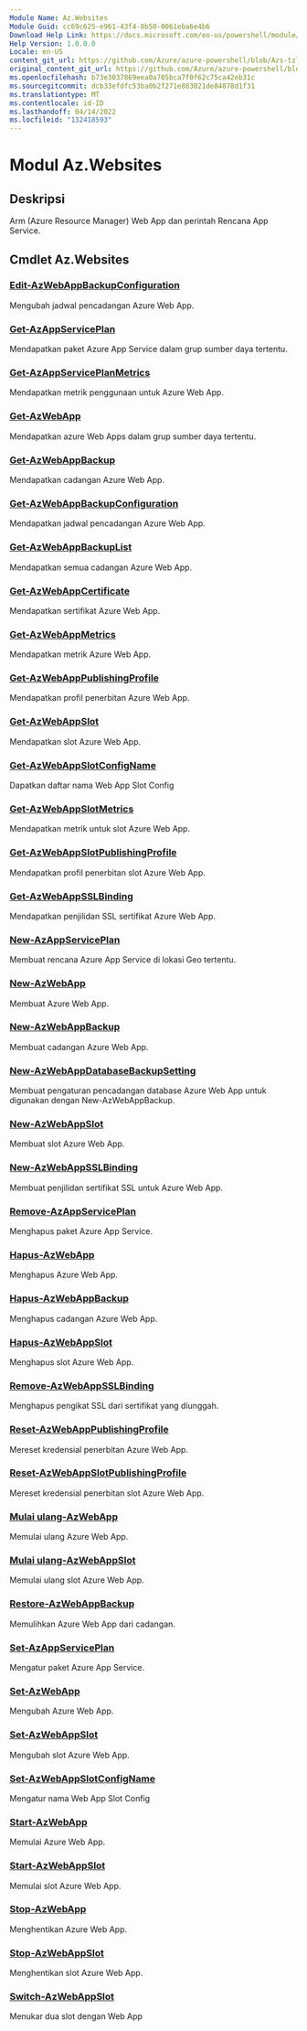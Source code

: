 ```yaml
---
Module Name: Az.Websites
Module Guid: cc69c625-e961-43f4-8b50-0061eba6e4b6
Download Help Link: https://docs.microsoft.com/en-us/powershell/module/Az.websites
Help Version: 1.0.0.0
Locale: en-US
content_git_url: https://github.com/Azure/azure-powershell/blob/Azs-tzl/src/Websites/Websites/help/Az.Websites.md
original_content_git_url: https://github.com/Azure/azure-powershell/blob/Azs-tzl/src/Websites/Websites/help/Az.Websites.md
ms.openlocfilehash: b73e3037869eea0a705bca7f0f62c75ca42eb31c
ms.sourcegitcommit: dcb33efdfc53ba0b2f271e883021de84878d1f31
ms.translationtype: MT
ms.contentlocale: id-ID
ms.lasthandoff: 04/14/2022
ms.locfileid: "132418593"
---
```

# Modul Az.Websites
## Deskripsi
Arm (Azure Resource Manager) Web App dan perintah Rencana App Service.

## Cmdlet Az.Websites
### [Edit-AzWebAppBackupConfiguration](Edit-AzWebAppBackupConfiguration.md)
Mengubah jadwal pencadangan Azure Web App.

### [Get-AzAppServicePlan](Get-AzAppServicePlan.md)
Mendapatkan paket Azure App Service dalam grup sumber daya tertentu.

### [Get-AzAppServicePlanMetrics](Get-AzAppServicePlanMetrics.md)
Mendapatkan metrik penggunaan untuk Azure Web App.

### [Get-AzWebApp](Get-AzWebApp.md)
Mendapatkan azure Web Apps dalam grup sumber daya tertentu.

### [Get-AzWebAppBackup](Get-AzWebAppBackup.md)
Mendapatkan cadangan Azure Web App.

### [Get-AzWebAppBackupConfiguration](Get-AzWebAppBackupConfiguration.md)
Mendapatkan jadwal pencadangan Azure Web App.

### [Get-AzWebAppBackupList](Get-AzWebAppBackupList.md)
Mendapatkan semua cadangan Azure Web App.

### [Get-AzWebAppCertificate](Get-AzWebAppCertificate.md)
Mendapatkan sertifikat Azure Web App.

### [Get-AzWebAppMetrics](Get-AzWebAppMetrics.md)
Mendapatkan metrik Azure Web App.

### [Get-AzWebAppPublishingProfile](Get-AzWebAppPublishingProfile.md)
Mendapatkan profil penerbitan Azure Web App.

### [Get-AzWebAppSlot](Get-AzWebAppSlot.md)
Mendapatkan slot Azure Web App.

### [Get-AzWebAppSlotConfigName](Get-AzWebAppSlotConfigName.md)
Dapatkan daftar nama Web App Slot Config

### [Get-AzWebAppSlotMetrics](Get-AzWebAppSlotMetrics.md)
Mendapatkan metrik untuk slot Azure Web App.

### [Get-AzWebAppSlotPublishingProfile](Get-AzWebAppSlotPublishingProfile.md)
Mendapatkan profil penerbitan slot Azure Web App.

### [Get-AzWebAppSSLBinding](Get-AzWebAppSSLBinding.md)
Mendapatkan penjilidan SSL sertifikat Azure Web App.

### [New-AzAppServicePlan](New-AzAppServicePlan.md)
Membuat rencana Azure App Service di lokasi Geo tertentu.

### [New-AzWebApp](New-AzWebApp.md)
Membuat Azure Web App.

### [New-AzWebAppBackup](New-AzWebAppBackup.md)
Membuat cadangan Azure Web App.

### [New-AzWebAppDatabaseBackupSetting](New-AzWebAppDatabaseBackupSetting.md)
Membuat pengaturan pencadangan database Azure Web App untuk digunakan dengan New-AzWebAppBackup.

### [New-AzWebAppSlot](New-AzWebAppSlot.md)
Membuat slot Azure Web App.

### [New-AzWebAppSSLBinding](New-AzWebAppSSLBinding.md)
Membuat penjilidan sertifikat SSL untuk Azure Web App.

### [Remove-AzAppServicePlan](Remove-AzAppServicePlan.md)
Menghapus paket Azure App Service.

### [Hapus-AzWebApp](Remove-AzWebApp.md)
Menghapus Azure Web App.

### [Hapus-AzWebAppBackup](Remove-AzWebAppBackup.md)
Menghapus cadangan Azure Web App.

### [Hapus-AzWebAppSlot](Remove-AzWebAppSlot.md)
Menghapus slot Azure Web App.

### [Remove-AzWebAppSSLBinding](Remove-AzWebAppSSLBinding.md)
Menghapus pengikat SSL dari sertifikat yang diunggah.

### [Reset-AzWebAppPublishingProfile](Reset-AzWebAppPublishingProfile.md)
Mereset kredensial penerbitan Azure Web App.

### [Reset-AzWebAppSlotPublishingProfile](Reset-AzWebAppSlotPublishingProfile.md)
Mereset kredensial penerbitan slot Azure Web App.

### [Mulai ulang-AzWebApp](Restart-AzWebApp.md)
Memulai ulang Azure Web App.

### [Mulai ulang-AzWebAppSlot](Restart-AzWebAppSlot.md)
Memulai ulang slot Azure Web App.

### [Restore-AzWebAppBackup](Restore-AzWebAppBackup.md)
Memulihkan Azure Web App dari cadangan.

### [Set-AzAppServicePlan](Set-AzAppServicePlan.md)
Mengatur paket Azure App Service.

### [Set-AzWebApp](Set-AzWebApp.md)
Mengubah Azure Web App.

### [Set-AzWebAppSlot](Set-AzWebAppSlot.md)
Mengubah slot Azure Web App.

### [Set-AzWebAppSlotConfigName](Set-AzWebAppSlotConfigName.md)
Mengatur nama Web App Slot Config

### [Start-AzWebApp](Start-AzWebApp.md)
Memulai Azure Web App.

### [Start-AzWebAppSlot](Start-AzWebAppSlot.md)
Memulai slot Azure Web App.

### [Stop-AzWebApp](Stop-AzWebApp.md)
Menghentikan Azure Web App.

### [Stop-AzWebAppSlot](Stop-AzWebAppSlot.md)
Menghentikan slot Azure Web App.

### [Switch-AzWebAppSlot](Switch-AzWebAppSlot.md)
Menukar dua slot dengan Web App

